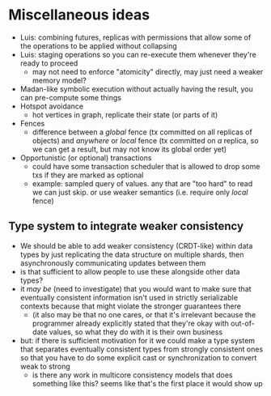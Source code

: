 # Miscellaneous ideas

- Luis: combining futures, replicas with permissions that allow some of the operations to be applied without collapsing
- Luis: staging operations so you can re-execute them whenever they're ready to proceed
	- may not need to enforce "atomicity" directly, may just need a weaker memory model?
- Madan-like symbolic execution without actually having the result, you can pre-compute some things
- Hotspot avoidance
	- hot vertices in graph, replicate their state (or parts of it)
- Fences
    - difference between a *global* fence (tx committed on all replicas of objects) and *anywhere* or *local* fence (tx committed on *a* replica, so we can get a result, but may not know its global order yet)
- Opportunistic (or optional) transactions
    - could have some transaction scheduler that is allowed to drop some txs if they are marked as optional
    - example: sampled query of values. any that are "too hard" to read we can just skip. or use weaker semantics (i.e. require only *local* fence)

## Type system to integrate weaker consistency
- We should be able to add weaker consistency (CRDT-like) within data types by just replicating the data structure on multiple shards, then asynchronously communicating updates between them
- is that sufficient to allow people to use these alongside other data types?
- it *may be* (need to investigate) that you would want to make sure that eventually consistent information isn't used in strictly serializable contexts because that might violate the stronger guarantees there
    - (it also may be that no one cares, or that it's irrelevant because the programmer already explicitly stated that they're okay with out-of-date values, so what they do with it is their own business
- but: if there is sufficient motivation for it we could make a type system that separates eventually consistent types from strongly consistent ones so that you have to do some explicit cast or synchronization to convert weak to strong
    - is there any work in multicore consistency models that does something like this? seems like that's the first place it would show up